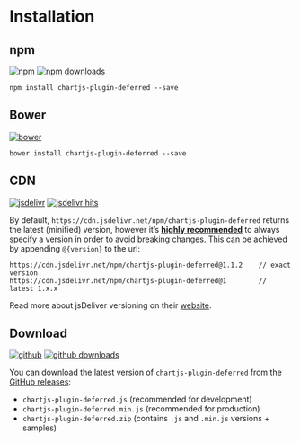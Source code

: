 Installation
============

npm
---

[![npm](https://img.shields.io/npm/v/chartjs-plugin-deferred.svg?style=flat-square&maxAge=600)](https://npmjs.com/package/chartjs-plugin-deferred) [![npm downloads](https://img.shields.io/npm/dm/chartjs-plugin-deferred.svg?style=flat-square&maxAge=600)](https://npmjs.com/package/chartjs-plugin-deferred)

    npm install chartjs-plugin-deferred --save

Bower
-----

[![bower](https://img.shields.io/bower/v/chartjs-plugin-deferred.svg?style=flat-square&maxAge=600)](https://libraries.io/bower/chartjs-plugin-deferred)

    bower install chartjs-plugin-deferred --save

CDN
---

[![jsdelivr](https://img.shields.io/npm/v/chartjs-plugin-deferred.svg?label=jsdelivr&style=flat-square&maxAge=600)](https://cdn.jsdelivr.net/npm/chartjs-plugin-deferred@latest/dist/) [![jsdelivr hits](https://data.jsdelivr.com/v1/package/npm/chartjs-plugin-deferred/badge)](https://www.jsdelivr.com/package/npm/chartjs-plugin-deferred)

By default, `https://cdn.jsdelivr.net/npm/chartjs-plugin-deferred` returns the latest (minified) version, however it’s [**highly recommended**](https://www.jsdelivr.com/features) to always specify a version in order to avoid breaking changes. This can be achieved by appending `@{version}` to the url:

    https://cdn.jsdelivr.net/npm/chartjs-plugin-deferred@1.1.2    // exact version
    https://cdn.jsdelivr.net/npm/chartjs-plugin-deferred@1        // latest 1.x.x

Read more about jsDeliver versioning on their [website](http://www.jsdelivr.com/).

Download
--------

[![github](https://img.shields.io/github/release/chartjs/chartjs-plugin-deferred.svg?style=flat-square&maxAge=600)](https://github.com/chartjs/chartjs-plugin-deferred/releases/latest) [![github downloads](https://img.shields.io/github/downloads/chartjs/chartjs-plugin-deferred/total.svg?style=flat-square&maxAge=600)](http://www.somsubhra.com/github-release-stats/?username=chartjs&repository=chartjs-plugin-deferred)

You can download the latest version of `chartjs-plugin-deferred` from the [GitHub releases](https://github.com/chartjs/chartjs-plugin-deferred/releases/latest):

-   `chartjs-plugin-deferred.js` (recommended for development)
-   `chartjs-plugin-deferred.min.js` (recommended for production)
-   `chartjs-plugin-deferred.zip` (contains `.js` and `.min.js` versions + samples)
